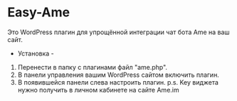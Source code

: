# Easy-Ame
Это WordPress плагин для упрощённой интеграции чат бота Ame на ваш сайт.
- Установка -
1. Перенести в папку с плагинами файл "ame.php".
2. В панели управления вашим WordPress сайтом включить плагин.
3. В появившейся панели слева настроить плагин.
p.s. Key виджета нужно получить в личном кабинете на сайте Ame.im
